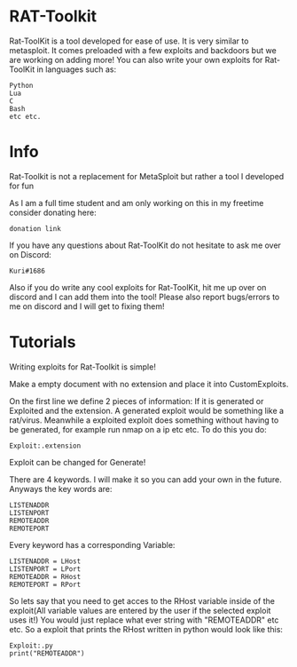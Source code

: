 # RAT-Toolkit
Rat-ToolKit is a tool developed for ease of use. It is very similar to metasploit. It comes preloaded with a few exploits and backdoors but we are working on adding more! You can also write your own exploits for Rat-ToolKit in languages such as:
```
Python
Lua
C
Bash
etc etc.
```

# Info
Rat-Toolkit is not a replacement for MetaSploit but rather a tool I developed for fun

As I am a full time student and am only working on this in my freetime consider donating here:
```
donation link
```
If you have any questions about Rat-ToolKit do not hesitate to ask me over on Discord:
```
Kuri#1686
```
Also if you do write any cool exploits for Rat-ToolKit, hit me up over on discord and I can add them into the tool!
Please also report bugs/errors to me on discord and I will get to fixing them!

# Tutorials
Writing exploits for Rat-Toolkit is simple!

Make a empty document with no extension and place it into CustomExploits.

On the first line we define 2 pieces of information: If it is generated or Exploited and the extension. A generated exploit would be something like a rat/virus. Meanwhile a exploited exploit does something without having to be generated, for example run nmap on a ip etc etc. To do this you do: 
```
Exploit:.extension 
```
Exploit can be changed for Generate!

There are 4 keywords. I will make it so you can add your own in the future. Anyways the key words are:
```
LISTENADDR
LISTENPORT
REMOTEADDR
REMOTEPORT
```
Every keyword has a corresponding Variable:
```
LISTENADDR = LHost
LISTENPORT = LPort
REMOTEADDR = RHost
REMOTEPORT = RPort
```
So lets say that you need to get acces to the RHost variable inside of the exploit(All variable values are entered by the user if the selected exploit uses it!)
You would just replace what ever string with "REMOTEADDR" etc etc.
So a exploit that prints the RHost written in python would look like this:
```
Exploit:.py
print("REMOTEADDR")
```
